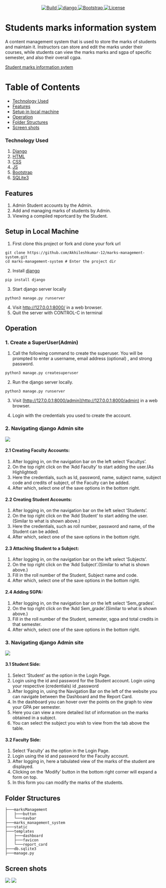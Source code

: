 <p align="center">
    <a href="/">
        <img src="https://img.shields.io/badge/build-passing-brightgreen.svg" alt="Build" />
    </a>
    <a href="https://www.djangoproject.com/">
        <img src="https://img.shields.io/badge/django-2.0-blue.svg" alt="django" />
    </a>
    <a href="https://getbootstrap.com/">
        <img src="https://img.shields.io/badge/bootstrap-4.0-orange.svg" alt="Bootstrap" />
    </a>
    <a href="https://github.com/mahmudahsan/pythonbangla.com/blob/master/LICENSE">
        <img src="https://img.shields.io/badge/license-MIT-blue.svg" alt="License" />
    </a>
</p>

# Students marks information system
A content management system that is used to store the marks of students and maintain it. Instructors can store and edit the marks under their courses, while students can view the marks marks and sgpa of specific semester, and also their overall cgpa.

[Student marks information sytem](http://sudha6567kumari.pythonanywhere.com/admin/)

# Table of Contents
- [Technology Used](#technology-used)
- [Features](#features)
- [Setup in local machine](#setup-in-Local-Machine)
- [Operation](#operation)
- [Folder Structures](#folder-structures)
- [Screen shots](#screen-shots)

### Technology Used
1. [Django](https://www.djangoproject.com/)
2. [HTML]()
3. [CSS]()
4. [JS]()
5. [Bootstrap](https://getbootstrap.com/)
6. [SQLite3](https://www.sqlite.org)

## Features
1. Admin Student accounts by the Admin.
2. Add and managing marks of students by Admin.
3. Viewing a compiled reportcard by the Student.

## Setup in Local Machine

1. First clone this project or fork and clone your fork url
```shell
git clone https://github.com/Akhileshkumar-12/marks-management-system.git
cd marks-management-system # Enter the project dir
```

2. Install [django](https://www.djangoproject.com/)
```shell
pip install django
```
3. Start django server locally
```shell
python3 manage.py runserver
```
4. Visit http://127.0.0.1:8000/ in a web browser.
5. Quit the server with CONTROL-C in terminal

## Operation
### 1. Create a SuperUser(Admin)
1. Call the following command to create the superuser. You will be prompted to enter a username, email address (optional) , and strong password.
 ```shell
 python3 manage.py createsuperuser
 ```
 2. Run the django server locally.
  ```shell
 python3 manage.py runserver
 ```
 3. Visit [http://127.0.0.1:8000/admin](http://127.0.0.1:8000/admin) in a web browser.
    
4. Login with the credentials you used to create the account.

### 2. Navigating django Admin site
**![](https://lh3.googleusercontent.com/X7i9rJx7fp1guXtkj4Mcu0qwaD8yDvrXOvGu3Y4cibMXqdM1k5brQR0XLdPf3lGbvRlHJlM-qfvQ_rexjbM2Ui5dKJeBRvb1ArnyRxTX98L6Ag3qat_-CWR-nd7jiMz2KiNObJ_w)**
#### 2.1 Creating Faculty Accounts:
1.  After logging in, on the navigation bar on the left select ‘Facultys’.
2.  On the top right click on the ‘Add Faculty’ to start adding the user.(As Highlighted)
3.  Here the credentials, such as Id, password, name, subject name, subject code and credits of subject, of the Faculty can be added.    
4.  After which, select one of the save options in the bottom right.
#### 2.2 Creating Student Accounts:
1.  After logging in, on the navigation bar on the left select ‘Students’. 
2.  On the top right click on the ‘Add Student’ to start adding the user.(Similar to what is shown above.)
3.  Here the credentials, such as roll number, password and name, of the Student can be added.
4.  After which, select one of the save options in the bottom right.
#### 2.3 Attaching Student to a Subject:
1.  After logging in, on the navigation bar on the left select ‘Subjects’.
2.  On the top right click on the ‘Add Subject’.(Similar to what is shown above.)
3.  Fill in the roll number of the Student, Subject name and code.
4.  After which, select one of the save options in the bottom right.
#### 2.4 Adding SGPA:
1.  After logging in, on the navigation bar on the left select ‘Sem_grades’.
2.  On the top right click on the ‘Add Sem_grade’.(Similar to what is shown above.)
3.  Fill in the roll number of the Student, semester, sgpa and total credits in that semester.
4.  After which, select one of the save options in the bottom right.
### 3. Navigating django Admin site
**![](https://lh3.googleusercontent.com/TtmlF1brjy_NyXFpnQh_Y3Z9GvLTDSxNkoPjTsU1w177aB29iKCNadWKDd1QvAefdtsFxkkxcDwseHHX6U-jAjdGEmqfdj7-gfhge3XdQip0xnYGsQqsxD9c-aamv3jgdnVUMbhW)**
#### 3.1 Student Side:
1.  Select ‘Student’ as the option in the Login Page.
2.  Login using the id and password for the Student account. Login using your respective (credentials) id ,password
3.  After logging in, using the Navigation Bar on the left of the website you can navigate between the Dashboard and the Report Card.
4.  In the dashboard you can hover over the points on the graph to view your GPA per semester.
5.  Here you can view a more detailed list of information on the marks obtained in a subject.
6.  You can select the subject you wish to view from the tab above the table.
#### 3.2 Faculty Side:
1.  Select ‘Faculty’ as the option in the Login Page.
2.  Login using the id and password for the Faculty account.
3.  After logging in, here a tabulated view of the marks of the student are displayed.
4.  Clicking on the ‘Modify’ button in the bottom right corner will expand a form on top.
5.  In this form you can modify the marks of the students.
## Folder Structures
```
├───marksManagement				
│   ├───button
│   └───navbar    
├───marks_management_system
├───static
├───templates
│   ├───dashboard
│   ├───favicon
│   └───report_card    
├───db.sqlite3    
├───manage.py
```
## Screen shots
**![](https://lh6.googleusercontent.com/XxRP7l3E5-b4rA_piP-G4PQx6q65lLYNAecVgI1Re3RkbEf40h-AK7KeWdp-pC2fRAKxEYsI2daIff6MtuIoDmQ4ynCRMmvkepgChoMzLKxumfynv4vq11-p07zPxwQBY8-PIZ-q)**
**![](https://lh3.googleusercontent.com/oDWNsLYPpgPhfptm-xT6wDjdB-66pIemjDpdRzvVvhAbwWSTeQLsGQvYbD9jbAO3fzzb7UGNwg9dEqrz2X0Io7Ltk0k_DOPwsJhvDowPAJxaaAEVVmDB47NxhvEzAnQQjeYw_xz7)**

